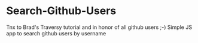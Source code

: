# Search-Github-Users
Tnx to Brad's Traversy tutorial and in honor of all github users ;-)
Simple JS app to search github users by username
